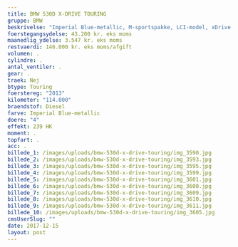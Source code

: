 ```yaml
---
title: BMW 530D X-DRIVE TOURING
gruppe: BMW
beskrivelse: "Imperial Blue-metallic, M-sportspakke, LCI-model, xDrive 4x4, sportsaut. gear, navigation prof., head-up display, adaptive drive, driving assistant, el-komfortsæder m. memory, ekslusiv nappa læder, aktiv sædeventilation, Harman/Kardon surround sound system, vejstribe-alarm, speed-limit info, digital instrumentering, xenonlygter, fjernlysassistent, adaptiv kurvelys, panorama glastag, komfort adgang, M-sportslæderrat m. shiftpaddles, PDC for &amp; bag, bakkamera, el-bagklap, klimakomfort forrude, 4-zonet klimaaut., sædevarme, regnsenosr, fartpilot m. bremsefunk., el-lændestøtte, aut. antiblænd spejle inde/ude, LED tågelygter, 19\" M-style alu. fælge, alu. interiørlister, , ambient lys, solgardiner i bag, tonede ruder, tagræling, bluetooth m. USB, musik-streaming, 20 GB harddisk, nødopkald, real time traffic info, internet, BMW apps, tlf. system m. udvid. smartphone, i-drive system, alarm, splitbagsæde, driving experience control, kørecomputer, multirat, cd radio prof., armlæn, kopholder, el-ruder, el-spjle m. varme, lygtevask, hvide blink, DSC, 8 airbags, isofix, diesel partikelfilter, service ok, BEMÆRK FACELIFTET LCI-MODEL!, (søgeord: navigation, xenonlys, 19\" alufælge, 2 zone klima, parkeringssensor, ratgearskifte, fartpilot, regnsensor, sædevarme, el indst. forsæder, bluetooth), "
foerstegangsydelse: 43.200 kr. eks moms
maanedlig_ydelse: 3.547 kr. eks moms
restvaerdi: 146.000 kr. eks moms/afgift
volumen: .
cylindre: .
antal_ventiler: .
gear: .
traek: Nej
btype: Touring
foerstereg: "2013"
kilometer: "114.000"
braendstof: Diesel
farve: Imperial Blue-metallic
doere: "4"
effekt: 239 HK
moment: .
topfart: .
acc: .
billede_1: /images/uploads/bmw-530d-x-drive-touring/img_3590.jpg
billede_2: /images/uploads/bmw-530d-x-drive-touring/img_3593.jpg
billede_3: /images/uploads/bmw-530d-x-drive-touring/img_3595.jpg
billede_4: /images/uploads/bmw-530d-x-drive-touring/img_3599.jpg
billede_5: /images/uploads/bmw-530d-x-drive-touring/img_3601.jpg
billede_6: /images/uploads/bmw-530d-x-drive-touring/img_3600.jpg
billede_7: /images/uploads/bmw-530d-x-drive-touring/img_3609.jpg
billede_8: /images/uploads/bmw-530d-x-drive-touring/img_3610.jpg
billede_9: /images/uploads/bmw-530d-x-drive-touring/img_3611.jpg
billede_10: /images/uploads/bmw-530d-x-drive-touring/img_3605.jpg
cmsUserSlug: ""
date: 2017-12-15 
layout: post
---
```


